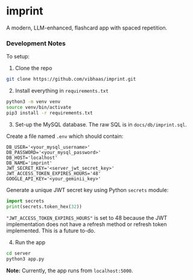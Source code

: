 # imprint

A modern, LLM-enhanced, flashcard app with spaced repetition.

### Development Notes

To setup:

1. Clone the repo

```bash
git clone https://github.com/vibhaas/imprint.git
```

2. Install everything in `requirements.txt`

```bash
python3 -m venv venv
source venv/bin/activate
pip3 install -r requirements.txt
```

3. Set-up the MySQL database. The raw SQL is in `docs/db/imprint.sql`.

Create a file named `.env` which should contain:

```
DB_USER='<your_mysql_username>'
DB_PASSWORD='<your_mysql_password>'
DB_HOST='localhost'
DB_NAME='imprint'
JWT_SECRET_KEY='<server_jwt_secret_key>'
JWT_ACCESS_TOKEN_EXPIRES_HOURS='48'
GOOGLE_API_KEY='<your_geminii_key>'
```

Generate a unique JWT secret key using Python `secrets` module:

```python
import secrets
print(secrets.token_hex(32))
```

`"JWT_ACCESS_TOKEN_EXPIRES_HOURS"` is set to 48 because the JWT implementation does not have a refresh method or refresh token implemented. This is a future to-do.

4. Run the app

```bash
cd server
python3 app.py
```

**Note:** Currently, the app runs from `localhost:5000`.
